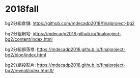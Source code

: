# 2018fall
bg2分組倉儲: https://github.com/mdecadp2018/finalproject-bg2

bg2分組網站: https://mdecadp2018.github.io/finalproject-bg2/content/index.html

bg2分組部落格: https://mdecadp2018.github.io/finalproject-bg2/blog/index.html

bg2分組投影片: https://mdecadp2018.github.io/finalproject-bg2/reveal/index.html#/
